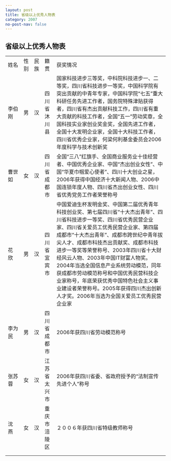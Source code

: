 ```yaml
---
layout: post
title: 省级以上优秀人物表
category: 2007
no-post-nav: false
---
```


## 省级以上优秀人物表

<table>
   <tr>
      <td>姓名</td>
      <td>性别</td>
      <td>民族</td>
      <td>籍贯</td>
      <td>获奖情况</td>
   </tr>
   <tr>
      <td>李伯刚</td>
      <td>男</td>
      <td>汉</td>
      <td>四川省沐川县</td>
      <td>国家科技进步三等奖，中科院科技进步一、二等奖，四川省科技进步一等奖，中国科学院有突出贡献的中青年专家，中国科学院“七五”重大科研任务先进工作者，国务院特殊津贴获得者，四川省有杰出贡献科技工作，四川省有重大贡献的科技工作者，全国“五一”劳动奖章，全国科技实业家创业奖金奖，全国先进工作者，全国十大发明企业家，全国十大科技工作者，四川省优秀企业家，何梁何利基金委员会2006年度科学与技术创新奖</td>
   </tr>
   <tr>
      <td>曹世如</td>
      <td>女</td>
      <td>汉</td>
      <td>四川省成都市</td>
      <td>全国“三八”红旗手、全国商业服务业十佳经营者、中国优秀企业家、中国“杰出创业女性”、中国“华夏巾帼爱心使者”、四川十大创业之星，2006年获得中国经济十大新闻人物、2006中国连锁年度人物、四川省杰出创业女性、四川省优秀党务工作者荣誉称号</td>
   </tr>
   <tr>
      <td>花　欣</td>
      <td>男</td>
      <td>汉</td>
      <td>四川省宜宾市</td>
      <td>中国爱迪生杯发明金奖、中国第二届优秀青年科技创业奖、第七届四川省“十大杰出青年”、四川省科技进步一等奖、四川省优秀民营企业家、四川省关爱员工优秀民营企业家、第四届成都市“十大杰出青年”、成都市跨世纪中青年拔尖人才、成都市科技杰出贡献奖、成都市科技进步一等奖等荣誉称号、2003年四川省十大财经风云人物、2003年中国IT财富人物奖。2004年当选全国信息产业系统劳动模范，同年获成都市劳动模范称号和中国优秀民营科技企业家称号，年底荣获优秀中国特色社会主义事业建设者荣誉称号。2005年获得四川杰出创新人才奖。2006年当选为全国关爱员工优秀民营企业家</td>
   </tr>
   <tr>
      <td>李为民</td>
      <td>男</td>
      <td>汉</td>
      <td>四川省成都市</td>
      <td>2006年获四川省劳动模范称号</td>
   </tr>
   <tr>
      <td>张苏蓉</td>
      <td>女</td>
      <td>汉</td>
      <td>江苏省太兴市</td>
      <td>2006年获四川省委、省政府授予的“法制宣传先进个人”称号</td>
   </tr>
   <tr>
      <td>沈　燕</td>
      <td>女</td>
      <td>汉</td>
      <td>重庆市涪陵区</td>
      <td>２００６年获四川省特级教师称号</td>
   </tr>
   <tr>
      <td></td>
   </tr>
   <tr>
      <td></td>
   </tr>
</table>